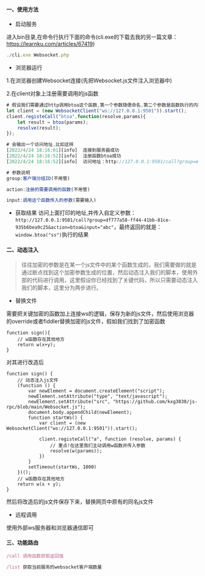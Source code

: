 #### 一、使用方法
- 启动服务

进入bin目录,在命令行执行下面的命令(cli.exe的下载去我的另一篇文章：https://learnku.com/articles/67419)

```javascript
./cli.exe Websocket.php
```

- 浏览器运行

1.在浏览器创建Websocket连接(先把Websocket.js文件注入浏览器中)

2.在client对象上注册需要调用的js函数
```javascript
# 假设我们需要通过http调用btoa这个函数,第一个参数随便命名,第二个参数是函数执行的内容，需要自己定义执行内容
let client = (new WebsocketClient("ws://127.0.0.1:9501")).start();
client.registeCall("btoa",function(resolve,params){
    let result = btoa(params);
    resolve(result);
});

# 会输出一个访问地址,比如这样
[2022/4/24 18:16:01][info]  连接到服务器成功
[2022/4/24 18:16:52][info]  注册函数btoa成功
[2022/4/24 18:16:52][info]  访问地址：http://127.0.0.1:9501/call?group=ef8d3da2-dca4-4236-ba99-82f76a5e1901&action=btoa&input=

# 参数说明
group:客户端分组ID(不用管)

action:注册的需要调用的函数(不用管)

input:调用这个函数传入的参数(需要输入)
```

- 获取结果
访问上面打印的地址,并传入自定义参数：`http://127.0.0.1:9501/call?group=df777a58-ff44-41bb-81ce-935b6bea9c25&action=btoa&input="abc"`，最终返回的就是：`window.btoa("ss")`执行的结果

#### 二、动态注入
> 往往加密的参数是在某一个js文件中的某个函数生成的，我们需要做的就是通过断点找到这个加密参数生成的位置，然后动态注入我们的脚本，使用外部的代码进行调用，这里假设你已经找到了关键代码，所以只需要动态注入我们的脚本，这里分为两步进行。

- 替换文件

需要把关键加密的函数加上连接ws的逻辑，保存为新的js文件，然后使用浏览器的override或者fiddler替换加密的js文件，假如我们找到了加密函数

```
function sign(){
    // w函数存在其他地方
    return w(x+y);
}
```

对其进行改造后
```
function sign() {
    // 动态注入js文件
    (function () {
        var newElement = document.createElement("script");
        newElement.setAttribute("type", "text/javascript");
        newElement.setAttribute("src", "https://github.com/kxg3030/js-rpc/blob/main/Websocket.js");
        document.body.appendChild(newElement);
        function startWs() {
            var client = (new WebsocketClient("ws://127.0.0.1:9501")).start();

            client.registeCall("a", function (resolve, params) {
                // 重点!在这里我们主动调用w函数并传入参数
                resolve(w(params));
            })
        }
        setTimeout(startWs, 1000)
    })();
    // w函数存在其他地方
    return w(x + y);
}
```
然后将改造后的js文件保存下来，替换网页中原有的同名js文件

- 远程调用

使用外部ws服务器和浏览器通信即可

#### 三、功能路由

```javascript
/call 调用函数获取返回值

/list 获取当前服务的websocket客户端数量
```
